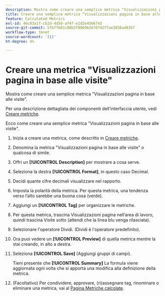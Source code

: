 ```yaml
---
description: Mostra come creare una semplice metrica "Visualizzazioni pagina in base alle visite".
title: Creare una semplice metrica “Visualizzazioni pagina in base alle visite”
feature: Calculated Metrics
exl-id: 46c83a1f-cb2d-4d5d-af4f-e1d2e4566743
source-git-commit: 5fbffb01c08b5f8069b2670742f7ae3836ad8357
workflow-type: tm+mt
source-wordcount: '211'
ht-degree: 4%

---
```


# Creare una metrica &quot;Visualizzazioni pagina in base alle visite&quot;

Mostra come creare una semplice metrica &quot;Visualizzazioni pagina in base alle visite&quot;.

Per una descrizione dettagliata dei componenti dell’interfaccia utente, vedi [Creare metriche](/help/components/calc-metrics/cm-workflow/cm-build-metrics.md).

Ecco come creare una semplice metrica &quot;Visualizzazioni pagina in base alle visite&quot;.

1. Inizia a creare una metrica, come descritto in [Creare metriche](/help/components/calc-metrics/cm-workflow/cm-build-metrics.md).
1. Denomina la metrica &quot;Visualizzazioni pagina in base alle visite&quot; o qualcosa di simile.
1. Offri un **[!UICONTROL Description]** per mostrare a cosa serve.
1. Seleziona la destra **[!UICONTROL Format]**, in questo caso Decimal.
1. Decidi quante cifre decimali visualizzare nel rapporto.
1. Imposta la polarità della metrica. Per questa metrica, una tendenza verso l’alto sarebbe una buona cosa (verde).
1. Aggiungi un **[!UICONTROL Tag]** per organizzare le metriche.
1. Per questa metrica, trascina Visualizzazioni pagina nell’area di lavoro, quindi trascina Visite sotto (attendi che la linea blu venga rilasciata).
1. Selezionare l&#39;operatore Dividi. (Dividi è l&#39;operatore predefinito).
1. Ora puoi vedere un **[!UICONTROL Preview]** di quella metrica mentre la stai creando, in alto a destra.
1. Seleziona **[!UICONTROL Save]** (Aggiungi gruppi di campi).

   Tieni presente che **[!UICONTROL Summary]** La formula viene aggiornata ogni volta che si apporta una modifica alla definizione della metrica.

1. (Facoltativo) Per condividere, approvare, (ri)assegnare tag, rinominare o eliminare una metrica, vai al [Pagina Metriche calcolate](/help/components/calc-metrics/cm-workflow/cm-manager.md).
